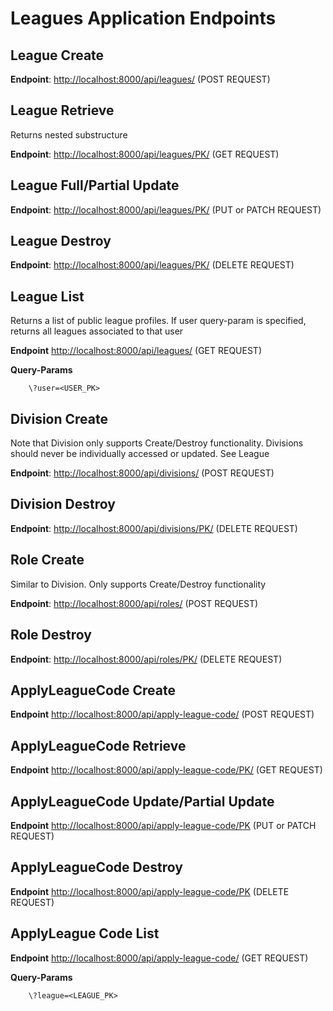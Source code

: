 # Leagues Application Endpoints

## League Create

**Endpoint**: <http://localhost:8000/api/leagues/> (POST REQUEST)

## League Retrieve

Returns nested substructure

**Endpoint**: <http://localhost:8000/api/leagues/PK/> (GET REQUEST)


## League Full/Partial Update

**Endpoint**: <http://localhost:8000/api/leagues/PK/> (PUT or PATCH REQUEST)

## League Destroy

**Endpoint**: <http://localhost:8000/api/leagues/PK/> (DELETE REQUEST)


## League List

Returns a list of public league profiles. If user query-param is specified, returns all leagues associated to that user

**Endpoint** <http://localhost:8000/api/leagues/> (GET REQUEST)

**Query-Params**

        \?user=<USER_PK>


## Division Create

Note that Division only supports Create/Destroy functionality. Divisions should never be individually accessed or updated. See League

**Endpoint**: <http://localhost:8000/api/divisions/> (POST REQUEST)

## Division Destroy

**Endpoint**: <http://localhost:8000/api/divisions/PK/> (DELETE REQUEST)

## Role Create

Similar to Division. Only supports Create/Destroy functionality

**Endpoint**: <http://localhost:8000/api/roles/> (POST REQUEST)

## Role Destroy

**Endpoint**: <http://localhost:8000/api/roles/PK/> (DELETE REQUEST)


## ApplyLeagueCode Create

**Endpoint** <http://localhost:8000/api/apply-league-code/> (POST REQUEST)

## ApplyLeagueCode Retrieve

**Endpoint** <http://localhost:8000/api/apply-league-code/PK/> (GET REQUEST)

## ApplyLeagueCode Update/Partial Update

**Endpoint** <http://localhost:8000/api/apply-league-code/PK> (PUT or PATCH REQUEST)

## ApplyLeagueCode Destroy

**Endpoint** <http://localhost:8000/api/apply-league-code/PK>  (DELETE REQUEST)

## ApplyLeague Code List

**Endpoint** <http://localhost:8000/api/apply-league-code/> (GET REQUEST)

**Query-Params**

        \?league=<LEAGUE_PK>
